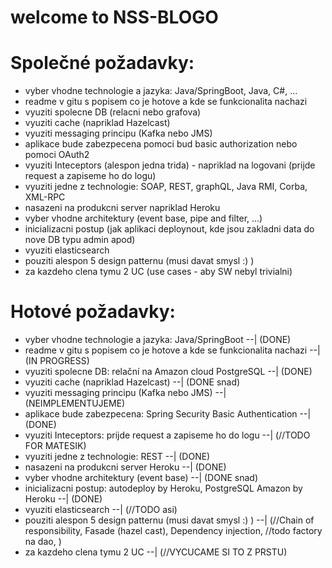 # welcome to NSS-BLOGO
# Společné požadavky:
- vyber vhodne technologie a jazyka: Java/SpringBoot, Java, C#, …
- readme v gitu s popisem co je hotove a kde se funkcionalita nachazi
- vyuziti spolecne DB (relacni nebo grafova)
- vyuziti cache (napriklad Hazelcast)
- vyuziti messaging principu (Kafka nebo JMS)
- aplikace bude zabezpecena pomoci bud basic authorization nebo pomoci OAuth2
- vyuziti Inteceptors (alespon jedna trida) - napriklad na logovani (prijde request a zapiseme ho do
logu)
- vyuziti jedne z technologie: SOAP, REST, graphQL, Java RMI, Corba, XML-RPC
- nasazeni na produkcni server napriklad Heroku
- vyber vhodne architektury (event base, pipe and filter, ...)
- inicializacni postup (jak aplikaci deploynout, kde jsou zakladni data do nove DB typu admin apod)
- vyuziti elasticsearch
- pouziti alespon 5 design patternu (musi davat smysl :) )
- za kazdeho clena tymu 2 UC (use cases - aby SW nebyl trivialni)

# Hotové požadavky:
- vyber vhodne technologie a jazyka: Java/SpringBoot  --| (DONE)
- readme v gitu s popisem co je hotove a kde se funkcionalita nachazi --| (IN PROGRESS)
- vyuziti spolecne DB: relační na Amazon cloud PostgreSQL --| (DONE)
- vyuziti cache (napriklad Hazelcast) --| (DONE snad)
- vyuziti messaging principu (Kafka nebo JMS) --| (NEIMPLEMENTUJEME)
- aplikace bude zabezpecena: Spring Security Basic Authentication --| (DONE)
- vyuziti Inteceptors: prijde request a zapiseme ho do logu --| (//TODO FOR MATESIK)
- vyuziti jedne z technologie: REST --| (DONE)
- nasazeni na produkcni server Heroku --| (DONE)
- vyber vhodne architektury (event base) --| (DONE snad)
- inicializacni postup: autodeploy by Heroku, PostgreSQL Amazon by Heroku --| (DONE)
- vyuziti elasticsearch --| (//TODO asi)
- pouziti alespon 5 design patternu (musi davat smysl :) ) --| (//Chain of responsibility, Fasade (hazel cast), Dependency injection, //todo factory na dao, )
- za kazdeho clena tymu 2 UC --| (//VYCUCAME SI TO Z PRSTU)
